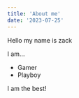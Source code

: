 ```yaml
---
title: 'About me'
date: '2023-07-25'
---
```


Hello my name is zack

I am...

- Gamer
- Playboy

I am the best!